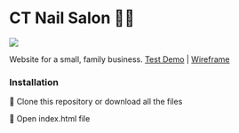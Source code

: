# CT Nail Salon 💅🏻

<img src=https://user-images.githubusercontent.com/36140849/100556027-2ab3cc00-3254-11eb-98f7-8d2a2476d71f.png>

Website for a small, family business. [Test Demo](https://www.idahui.me/CT-NailSalon/) | [Wireframe](https://www.figma.com/file/6sXKsvV9qDm9uSqyvyEQ7b/Untitled?node-id=0%3A1)

### Installation

🌸 Clone this repository or download all the files

🌸 Open index.html file
